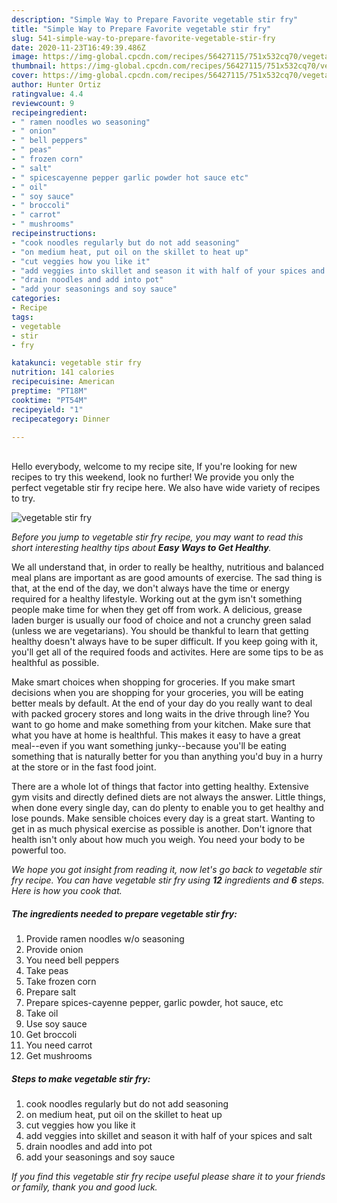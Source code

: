 ```yaml
---
description: "Simple Way to Prepare Favorite vegetable stir fry"
title: "Simple Way to Prepare Favorite vegetable stir fry"
slug: 541-simple-way-to-prepare-favorite-vegetable-stir-fry
date: 2020-11-23T16:49:39.486Z
image: https://img-global.cpcdn.com/recipes/56427115/751x532cq70/vegetable-stir-fry-recipe-main-photo.jpg
thumbnail: https://img-global.cpcdn.com/recipes/56427115/751x532cq70/vegetable-stir-fry-recipe-main-photo.jpg
cover: https://img-global.cpcdn.com/recipes/56427115/751x532cq70/vegetable-stir-fry-recipe-main-photo.jpg
author: Hunter Ortiz
ratingvalue: 4.4
reviewcount: 9
recipeingredient:
- " ramen noodles wo seasoning"
- " onion"
- " bell peppers"
- " peas"
- " frozen corn"
- " salt"
- " spicescayenne pepper garlic powder hot sauce etc"
- " oil"
- " soy sauce"
- " broccoli"
- " carrot"
- " mushrooms"
recipeinstructions:
- "cook noodles regularly but do not add seasoning"
- "on medium heat, put oil on the skillet to heat up"
- "cut veggies how you like it"
- "add veggies into skillet and season it with half of your spices and salt"
- "drain noodles and add into pot"
- "add your seasonings and soy sauce"
categories:
- Recipe
tags:
- vegetable
- stir
- fry

katakunci: vegetable stir fry 
nutrition: 141 calories
recipecuisine: American
preptime: "PT18M"
cooktime: "PT54M"
recipeyield: "1"
recipecategory: Dinner

---
```

<br>
Hello everybody, welcome to my recipe site, If you're looking for new recipes to try this weekend, look no further! We provide you only the perfect vegetable stir fry recipe here. We also have wide variety of recipes to try.
<br>


![vegetable stir fry](https://img-global.cpcdn.com/recipes/56427115/751x532cq70/vegetable-stir-fry-recipe-main-photo.jpg)

<i>Before you jump to vegetable stir fry recipe, you may want to read this short interesting healthy tips about <strong>Easy Ways to Get Healthy</strong>.</i>

We all understand that, in order to really be healthy, nutritious and balanced meal plans are important as are good amounts of exercise. The sad thing is that, at the end of the day, we don't always have the time or energy required for a healthy lifestyle. Working out at the gym isn't something people make time for when they get off from work. A delicious, grease laden burger is usually our food of choice and not a crunchy green salad (unless we are vegetarians). You should be thankful to learn that getting healthy doesn't always have to be super difficult. If you keep going with it, you'll get all of the required foods and activites. Here are some tips to be as healthful as possible.

Make smart choices when shopping for groceries. If you make smart decisions when you are shopping for your groceries, you will be eating better meals by default. At the end of your day do you really want to deal with packed grocery stores and long waits in the drive through line? You want to go home and make something from your kitchen. Make sure that what you have at home is healthful. This makes it easy to have a great meal--even if you want something junky--because you'll be eating something that is naturally better for you than anything you'd buy in a hurry at the store or in the fast food joint.

There are a whole lot of things that factor into getting healthy. Extensive gym visits and directly defined diets are not always the answer. Little things, when done every single day, can do plenty to enable you to get healthy and lose pounds. Make sensible choices every day is a great start. Wanting to get in as much physical exercise as possible is another. Don't ignore that health isn't only about how much you weigh. You need your body to be powerful too. 


<i>We hope you got insight from reading it, now let's go back to vegetable stir fry recipe. You can have vegetable stir fry using <strong>12</strong> ingredients and <strong>6</strong> steps. Here is how you cook that.
</i>

##### The ingredients needed to prepare vegetable stir fry:

1. Provide  ramen noodles w/o seasoning
1. Provide  onion
1. You need  bell peppers
1. Take  peas
1. Take  frozen corn
1. Prepare  salt
1. Prepare  spices-cayenne pepper, garlic powder, hot sauce, etc
1. Take  oil
1. Use  soy sauce
1. Get  broccoli
1. You need  carrot
1. Get  mushrooms


##### Steps to make vegetable stir fry:

1. cook noodles regularly but do not add seasoning
1. on medium heat, put oil on the skillet to heat up
1. cut veggies how you like it
1. add veggies into skillet and season it with half of your spices and salt
1. drain noodles and add into pot
1. add your seasonings and soy sauce


<i>If you find this vegetable stir fry recipe useful please share it to your friends or family, thank you and good luck.</i>
